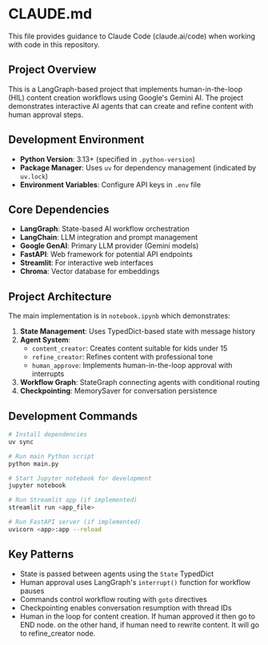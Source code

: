 # CLAUDE.md

This file provides guidance to Claude Code (claude.ai/code) when working with code in this repository.

## Project Overview

This is a LangGraph-based project that implements human-in-the-loop (HIL) content creation workflows using Google's Gemini AI. The project demonstrates interactive AI agents that can create and refine content with human approval steps.

## Development Environment

- **Python Version**: 3.13+ (specified in `.python-version`)
- **Package Manager**: Uses `uv` for dependency management (indicated by `uv.lock`)
- **Environment Variables**: Configure API keys in `.env` file

## Core Dependencies

- **LangGraph**: State-based AI workflow orchestration
- **LangChain**: LLM integration and prompt management
- **Google GenAI**: Primary LLM provider (Gemini models)
- **FastAPI**: Web framework for potential API endpoints
- **Streamlit**: For interactive web interfaces
- **Chroma**: Vector database for embeddings

## Project Architecture

The main implementation is in `notebook.ipynb` which demonstrates:

1. **State Management**: Uses TypedDict-based state with message history
2. **Agent System**: 
   - `content_creator`: Creates content suitable for kids under 15
   - `refine_creator`: Refines content with professional tone
   - `human_approve`: Implements human-in-the-loop approval with interrupts
3. **Workflow Graph**: StateGraph connecting agents with conditional routing
4. **Checkpointing**: MemorySaver for conversation persistence

## Development Commands

```bash
# Install dependencies
uv sync

# Run main Python script
python main.py

# Start Jupyter notebook for development
jupyter notebook

# Run Streamlit app (if implemented)
streamlit run <app_file>

# Run FastAPI server (if implemented)
uvicorn <app>:app --reload
```

## Key Patterns

- State is passed between agents using the `State` TypedDict
- Human approval uses LangGraph's `interrupt()` function for workflow pauses
- Commands control workflow routing with `goto` directives
- Checkpointing enables conversation resumption with thread IDs
- Human in the loop for content creation. If human approved it then go to END node. on the other hand, if human need to rewrite content. It will go to refine_creator node.